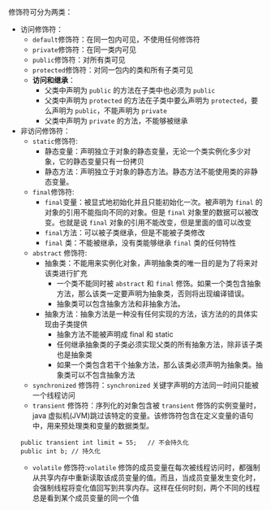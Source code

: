 修饰符可分为两类：
* 访问修饰符：
    * `default`修饰符：在同一包内可见，不使用任何修饰符
    * `private`修饰符：在同一类内可见
    * `public`修饰符：对所有类可见
    * `protected`修饰符：对同一包内的类和所有子类可见
    * **访问和继承**：
        * 父类中声明为 `public` 的方法在子类中也必须为 `public`
        * 父类中声明为 `protected` 的方法在子类中要么声明为 `protected`，要么声明为 `public`，不能声明为 `private`
        * 父类中声明为 `private` 的方法，不能够被继承
* 非访问修饰符：
    * `static`修饰符:
        * 静态变量：声明独立于对象的静态变量，无论一个类实例化多少对象，它的静态变量只有一份拷贝
        * 静态方法：声明独立于对象的静态方法。静态方法不能使用类的非静态变量。
    * `final`修饰符:
        * `final`变量：被显式地初始化并且只能初始化一次。被声明为 `final` 的对象的引用不能指向不同的对象。但是 `final` 对象里的数据可以被改变。也就是说 `final` 对象的引用不能改变，但是里面的值可以改变
        * `final`方法：可以被子类继承，但是不能被子类修改
        * `final` 类：不能被继承，没有类能够继承 `final` 类的任何特性
    * `abstract` 修饰符:
        * 抽象类：不能用来实例化对象，声明抽象类的唯一目的是为了将来对该类进行扩充
            * 一个类不能同时被 `abstract` 和 `final` 修饰。如果一个类包含抽象方法，那么该类一定要声明为抽象类，否则将出现编译错误。
            * 抽象类可以包含抽象方法和非抽象方法。
        * 抽象方法：抽象方法是一种没有任何实现的方法，该方法的的具体实现由子类提供
            * 抽象方法不能被声明成 final 和 static
            * 任何继承抽象类的子类必须实现父类的所有抽象方法，除非该子类也是抽象类
            * 如果一个类包含若干个抽象方法，那么该类必须声明为抽象类。抽象类可以不包含抽象方法
    * `synchronized` 修饰符：`synchronized` 关键字声明的方法同一时间只能被一个线程访问
    * `transient` 修饰符：序列化的对象包含被 `transient` 修饰的实例变量时，java 虚拟机(JVM)跳过该特定的变量。该修饰符包含在定义变量的语句中，用来预处理类和变量的数据类型。
    ```
    public transient int limit = 55;   // 不会持久化
    public int b; // 持久化
    ```
    * `volatile` 修饰符:`volatile` 修饰的成员变量在每次被线程访问时，都强制从共享内存中重新读取该成员变量的值。而且，当成员变量发生变化时，会强制线程将变化值回写到共享内存。这样在任何时刻，两个不同的线程总是看到某个成员变量的同一个值


    
